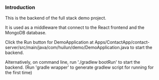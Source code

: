 ### Introduction
This is the backend of the full stack demo project.

It is used as a middleware that connect to the React frontend and the MongoDB database.

Click the Run button for DemoApplication at Apps/ContactApp/contact-server/src/main/java/com/huilun/demo/DemoApplication.java to start the backend.

Alternatively, on command line, run './gradlew bootRun' to start the backend. (Run 'gradle wrapper' to generate gradlew script for running for the first time)